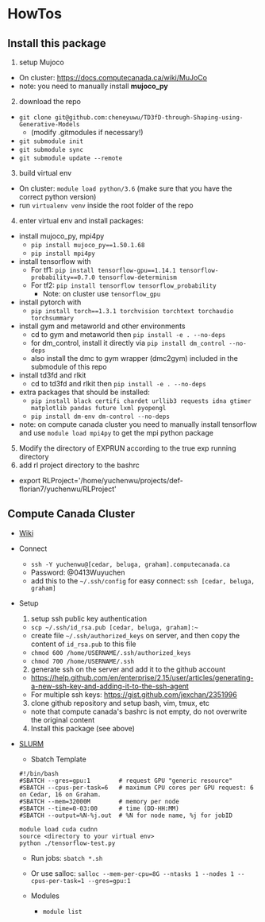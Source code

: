 # HowTos

## Install this package
1. setup Mujoco
  - On cluster: https://docs.computecanada.ca/wiki/MuJoCo
  - note: you need to manually install **mujoco_py**
2. download the repo
  - `git clone git@github.com:cheneyuwu/TD3fD-through-Shaping-using-Generative-Models`
    - (modify .gitmodules if necessary!)
  - `git submodule init`
  - `git submodule sync`
  - `git submodule update --remote`
3. build virtual env
  - On cluster: `module load python/3.6` (make sure that you have the correct python version)
  - run `virtualenv venv` inside the root folder of the repo
4. enter virtual env and install packages:
  - install mujoco_py, mpi4py
    - `pip install mujoco_py==1.50.1.68`
    - `pip install mpi4py`
  - install tensorflow with
    - For tf1: `pip install tensorflow-gpu==1.14.1 tensorflow-probability==0.7.0 tensorflow-determinism`
    - For tf2: `pip install tensorflow tensorflow_probability`
      - Note: on cluster use `tensorflow_gpu`
  - install pytorch with
    - `pip install torch==1.3.1 torchvision torchtext torchaudio torchsummary`
  - install gym and metaworld and other environments
    - cd to gym and metaworld then `pip install -e . --no-deps`
    - for dm_control, install it directly via `pip install dm_control --no-deps`
    - also install the dmc to gym wrapper (dmc2gym) included in the submodule of this repo
  - install td3fd and rlkit
    - cd to  td3fd and rlkit then `pip install -e . --no-deps`
  - extra packages that should be installed:
    - `pip install black certifi chardet urllib3 requests idna gtimer matplotlib pandas future lxml pyopengl`
    - `pip install dm-env dm-control --no-deps`
  - note: on compute canada cluster you need to manually install tensorflow and use `module load mpi4py` to get the mpi python package
5. Modify the directory of EXPRUN according to the true exp running directory
6. add rl project directory to the bashrc
  - export RLProject='/home/yuchenwu/projects/def-florian7/yuchenwu/RLProject'

## Compute Canada Cluster
- [Wiki](https://docs.computecanada.ca/wiki/Main_Page)
- Connect
  - `ssh -Y yuchenwu@[cedar, beluga, graham].computecanada.ca`
  - Password: @0413Wuyuchen
  - add this to the `~/.ssh/config` for easy connect: `ssh [cedar, beluga, graham]`
- Setup
  1. setup ssh public key authentication
    - `scp ~/.ssh/id_rsa.pub [cedar, beluga, graham]:~`
    - create file `~/.ssh/authorized_keys` on server, and then copy the content of `id_rsa.pub` to this file
    - `chmod 600 /home/USERNAME/.ssh/authorized_keys`
    - `chmod 700 /home/USERNAME/.ssh`
  2. generate ssh on the server and add it to the github account
    - https://help.github.com/en/enterprise/2.15/user/articles/generating-a-new-ssh-key-and-adding-it-to-the-ssh-agent
    - For multiple ssh keys: https://gist.github.com/jexchan/2351996
  3. clone github repository and setup bash, vim, tmux, etc
    - note that compute canada's bashrc is not empty, do not overwrite the original content
  4. Install this package (see above)


- [SLURM](https://www.rc.fas.harvard.edu/resources/documentation/convenient-slurm-commands/)
  - Sbatch Template
  ```
  #!/bin/bash
  #SBATCH --gres=gpu:1        # request GPU "generic resource"
  #SBATCH --cpus-per-task=6   # maximum CPU cores per GPU request: 6 on Cedar, 16 on Graham.
  #SBATCH --mem=32000M        # memory per node
  #SBATCH --time=0-03:00      # time (DD-HH:MM)
  #SBATCH --output=%N-%j.out  # %N for node name, %j for jobID

  module load cuda cudnn
  source <directory to your virtual env>
  python ./tensorflow-test.py
  ```
  - Run jobs: `sbatch *.sh`
  - Or use salloc: `salloc --mem-per-cpu=8G --ntasks 1 --nodes 1 --cpus-per-task=1 --gres=gpu:1`

  - Modules
    - `module list`